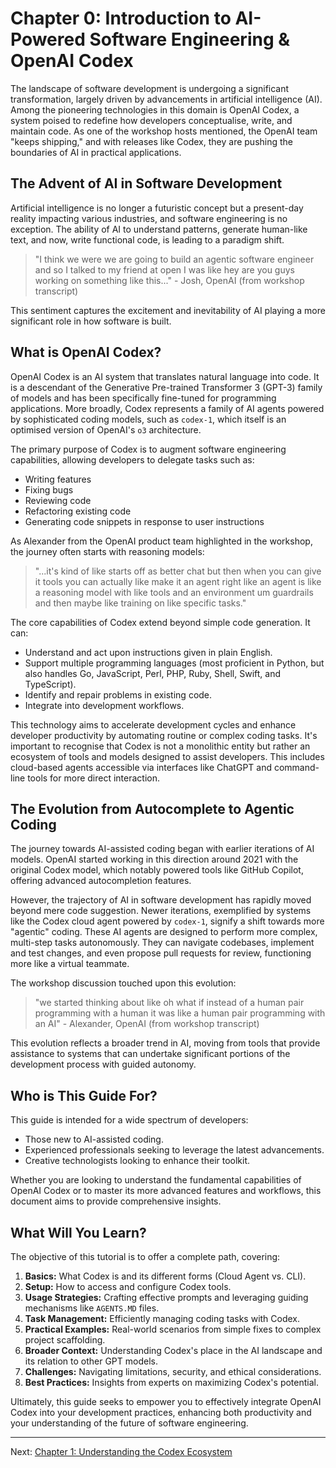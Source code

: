 # Chapter 0: Introduction to AI-Powered Software Engineering & OpenAI Codex

The landscape of software development is undergoing a significant transformation, largely driven by advancements in artificial intelligence (AI). Among the pioneering technologies in this domain is OpenAI Codex, a system poised to redefine how developers conceptualise, write, and maintain code. As one of the workshop hosts mentioned, the OpenAI team "keeps shipping," and with releases like Codex, they are pushing the boundaries of AI in practical applications.

## The Advent of AI in Software Development

Artificial intelligence is no longer a futuristic concept but a present-day reality impacting various industries, and software engineering is no exception. The ability of AI to understand patterns, generate human-like text, and now, write functional code, is leading to a paradigm shift.

> "I think we were we are going to build an agentic software engineer and so I talked to my friend at open I was like hey are you guys working on something like this..." - Josh, OpenAI (from workshop transcript)

This sentiment captures the excitement and inevitability of AI playing a more significant role in how software is built.

## What is OpenAI Codex?

OpenAI Codex is an AI system that translates natural language into code. It is a descendant of the Generative Pre-trained Transformer 3 (GPT-3) family of models and has been specifically fine-tuned for programming applications. More broadly, Codex represents a family of AI agents powered by sophisticated coding models, such as `codex-1`, which itself is an optimised version of OpenAI's `o3` architecture.

The primary purpose of Codex is to augment software engineering capabilities, allowing developers to delegate tasks such as:

*   Writing features
*   Fixing bugs
*   Reviewing code
*   Refactoring existing code
*   Generating code snippets in response to user instructions

As Alexander from the OpenAI product team highlighted in the workshop, the journey often starts with reasoning models:
> "...it's kind of like starts off as better chat but then when you can give it tools you can actually like make it an agent right like an agent is like a reasoning model with like tools and an environment um guardrails and then maybe like training on like specific tasks."

The core capabilities of Codex extend beyond simple code generation. It can:

*   Understand and act upon instructions given in plain English.
*   Support multiple programming languages (most proficient in Python, but also handles Go, JavaScript, Perl, PHP, Ruby, Shell, Swift, and TypeScript).
*   Identify and repair problems in existing code.
*   Integrate into development workflows.

This technology aims to accelerate development cycles and enhance developer productivity by automating routine or complex coding tasks. It's important to recognise that Codex is not a monolithic entity but rather an ecosystem of tools and models designed to assist developers. This includes cloud-based agents accessible via interfaces like ChatGPT and command-line tools for more direct interaction.

## The Evolution from Autocomplete to Agentic Coding

The journey towards AI-assisted coding began with earlier iterations of AI models. OpenAI started working in this direction around 2021 with the original Codex model, which notably powered tools like GitHub Copilot, offering advanced autocompletion features.

However, the trajectory of AI in software development has rapidly moved beyond mere code suggestion. Newer iterations, exemplified by systems like the Codex cloud agent powered by `codex-1`, signify a shift towards more "agentic" coding. These AI agents are designed to perform more complex, multi-step tasks autonomously. They can navigate codebases, implement and test changes, and even propose pull requests for review, functioning more like a virtual teammate.

The workshop discussion touched upon this evolution:
> "we started thinking about like oh what if instead of a human pair programming with a human it was like a human pair programming with an AI" - Alexander, OpenAI (from workshop transcript)

This evolution reflects a broader trend in AI, moving from tools that provide assistance to systems that can undertake significant portions of the development process with guided autonomy.

## Who is This Guide For?

This guide is intended for a wide spectrum of developers:

*   Those new to AI-assisted coding.
*   Experienced professionals seeking to leverage the latest advancements.
*   Creative technologists looking to enhance their toolkit.

Whether you are looking to understand the fundamental capabilities of OpenAI Codex or to master its more advanced features and workflows, this document aims to provide comprehensive insights.

## What Will You Learn?

The objective of this tutorial is to offer a complete path, covering:

1.  **Basics:** What Codex is and its different forms (Cloud Agent vs. CLI).
2.  **Setup:** How to access and configure Codex tools.
3.  **Usage Strategies:** Crafting effective prompts and leveraging guiding mechanisms like `AGENTS.MD` files.
4.  **Task Management:** Efficiently managing coding tasks with Codex.
5.  **Practical Examples:** Real-world scenarios from simple fixes to complex project scaffolding.
6.  **Broader Context:** Understanding Codex's place in the AI landscape and its relation to other GPT models.
7.  **Challenges:** Navigating limitations, security, and ethical considerations.
8.  **Best Practices:** Insights from experts on maximizing Codex's potential.

Ultimately, this guide seeks to empower you to effectively integrate OpenAI Codex into your development practices, enhancing both productivity and your understanding of the future of software engineering.

---

Next: [Chapter 1: Understanding the Codex Ecosystem](./01_understanding_the_codex_ecosystem.md)